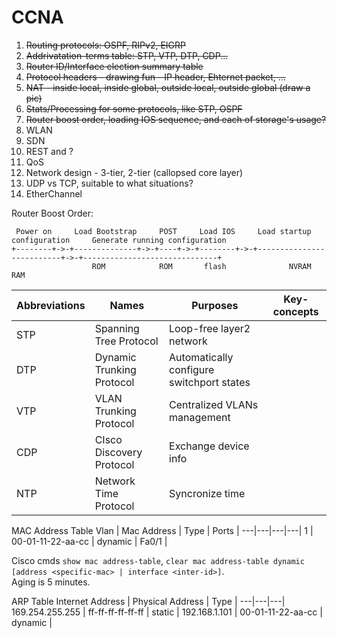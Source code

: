 # CCNA

1. ~~Routing protocols: OSPF, RIPv2, EIGRP~~
2. ~~Addrivatation-terms table: STP, VTP, DTP, CDP...~~
3. ~~Router ID/Interface election summary table~~
4. ~~Protocol headers - drawing fun - IP header, Ehternet packet, ...~~
5. ~~NAT - inside local, inside global, outside local, outside global (draw a pic)~~
6. ~~Stats/Processing for some protocols, like STP, OSPF~~
7. ~~Router boost order, loading IOS sequence, and each of storage's usage?~~
8. WLAN
9. SDN
10. REST and ?
11. QoS
12. Network design - 3-tier, 2-tier (callopsed core layer)
13. UDP vs TCP, suitable to what situations?
14. EtherChannel

Router Boost Order:
```
 Power on     Load Bootstrap     POST     Load IOS     Load startup configuration     Generate running configuration
+--------+->-+--------------+->-+----+->-+--------+->-+--------------------------+->-+------------------------------+
                  ROM            ROM       flash              NVRAM                              RAM
```

Abbreviations| Names | Purposes| Key-concepts|
---|---|---|---|
STP | Spanning Tree Protocol | Loop-free layer2 network | |
DTP | Dynamic Trunking Protocol | Automatically configure switchport states | |
VTP | VLAN Trunking Protocol | Centralized VLANs management | |
CDP | CIsco Discovery Protocol | Exchange device info | |
NTP | Network Time Protocol | Syncronize time | |

MAC Address Table
Vlan | Mac Address | Type | Ports |
---|---|---|---|
1 | 00-01-11-22-aa-cc | dynamic | Fa0/1 |

Cisco cmds `show mac address-table`, `clear mac address-table dynamic [address <specific-mac> | interface <inter-id>]`.  
Aging is 5 minutes.

ARP Table
Internet Address | Physical Address | Type |
---|---|---|
169.254.255.255 | ff-ff-ff-ff-ff-ff | static |
192.168.1.101   | 00-01-11-22-aa-cc | dynamic |
